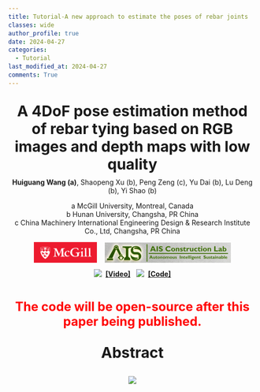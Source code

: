 ```yaml
---
title: Tutorial-A new approach to estimate the poses of rebar joints
classes: wide
author_profile: true
date: 2024-04-27
categories: 
  - Tutorial
last_modified_at: 2024-04-27
comments: True
---
```



<div style="text-align: center;">
  <p style="font-size: 30px; font-weight: bold; margin-bottom: 5px;">
    A 4DoF pose estimation method of rebar tying based on RGB images and depth maps with low quality<br/>
  </p>
  <p style="margin-top: 10px;"><strong>Huiguang Wang (a)</strong>, Shaopeng Xu (b), Peng Zeng (c), Yu Dai (b), Lu Deng (b), Yi Shao (b)</p>
  <p style="margin-top: 10px;">a McGill University, Montreal, Canada<br>b Hunan University, Changsha, PR China<br>c China Machinery International Engineering Design & Research Institute Co., Ltd, Changsha, PR China
</p>

  <div style="display: flex; justify-content: center; align-items: center; width: 400px; margin: 0 auto;">
    <a href="https://www.mcgill.ca/" target="_blank">
      <img src="/web_resources/McGill.png" style="width: 200px; height: auto; margin-bottom: 10px;" />
    </a>
    &nbsp;&nbsp;&nbsp;&nbsp;
    <a href="https://www.shao-lab.com/" target="_blank">
      <img src="/web_resources/AIS.png" style="width: 400px; height: auto; margin-bottom: 10px;" />
    </a>
  </div>

</div>




<div style="display: flex; justify-content: center; align-items: center;">
  <a href="https://youtu.be/-3JwZIYJyXY?si=GirI83uAahH1MXck"><img src="/web_resources\youtube.svg" style="max-width: 40px; height: auto;" /></a> &nbsp;&nbsp;<a href="https://youtu.be/-3JwZIYJyXY?si=GirI83uAahH1MXck"><strong>[Video]</strong></a>
  &nbsp;&nbsp;&nbsp;
  <a href="https://github.com/huiguangwang"><img src="/web_resources\github.svg" style="max-width: 30px; height: auto;" /></a> &nbsp;&nbsp;<a href="https://1drv.ms/u/c/665d3e10d9989786/EeHH7K-XhJJIpUaHAby9RhIBEIHyaNQ2sidEp4ZjjtvQvQ?e=hn6RAC"><strong>[Code]</strong></a>
</div>

<br>

<div style="text-align: center;">
  <p style="color: red; font-size: 25px; font-weight: bold;">
    The code will be open-source after this paper being published.
  </p>
</div>

<div style="text-align: center;">
  <p style="font-size: 30px; font-weight: bold;">
    Abstract
  </p>
</div>




<div style="display: flex; justify-content: center; align-items: center; margin: 0 auto;">
  <img src="/web_resources\post\4DOF_tying_pose\workStation.png" style="max-width: 100%; height: auto; margin-bottom: 10px;" />
</div>














